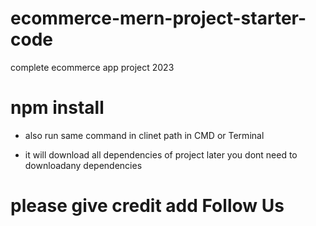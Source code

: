 # ecommerce-mern-project-starter-code
complete ecommerce app project 2023


# npm install

- also run same command in clinet path in CMD or Terminal

- it will download all dependencies of project later you dont need to downloadany dependencies

# please give credit add Follow Us
